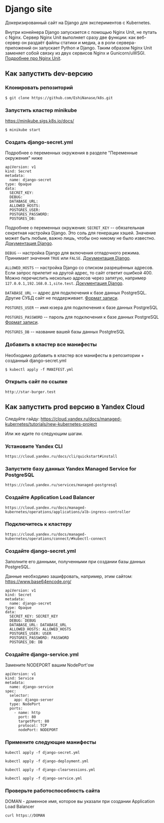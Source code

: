 # Django site

Докеризированный сайт на Django для экспериментов с Kubernetes.

Внутри конейнера Django запускается с помощью Nginx Unit, не путать с Nginx. Сервер Nginx Unit выполняет сразу две функции: как веб-сервер он раздаёт файлы статики и медиа, а в роли сервера-приложений он запускает Python и Django. Таким образом Nginx Unit заменяет собой связку из двух сервисов Nginx и Gunicorn/uWSGI. [Подробнее про Nginx Unit](https://unit.nginx.org/).

## Как запустить dev-версию

### Клонировать репозиторий

```shell-session
$ git clone https://github.com/EshiNanase/k8s.git
```

### Запустить кластер minikube

https://minikube.sigs.k8s.io/docs/

```shell-session
$ minikube start
```

### Создать django-secret.yml

Подробнее о переменных окружения в разделе "Переменные окружения" ниже

```shell-session
apiVersion: v1
kind: Secret
metadata:
  name: django-secret
type: Opaque
data:
  SECRET_KEY:
  DEBUG:
  DATABASE_URL:
  ALLOWED_HOSTS:
  POSTGRES_USER:
  POSTGRES_PASSWORD:
  POSTGRES_DB:

```

Подробнее о переменных окружения:
`SECRET_KEY` -- обязательная секретная настройка Django. Это соль для генерации хэшей. Значение может быть любым, важно лишь, чтобы оно никому не было известно. [Документация Django](https://docs.djangoproject.com/en/3.2/ref/settings/#secret-key).

`DEBUG` -- настройка Django для включения отладочного режима. Принимает значения `TRUE` или `FALSE`. [Документация Django](https://docs.djangoproject.com/en/3.2/ref/settings/#std:setting-DEBUG).

`ALLOWED_HOSTS` -- настройка Django со списком разрешённых адресов. Если запрос прилетит на другой адрес, то сайт ответит ошибкой 400. Можно перечислить несколько адресов через запятую, например `127.0.0.1,192.168.0.1,site.test`. [Документация Django](https://docs.djangoproject.com/en/3.2/ref/settings/#allowed-hosts).

`DATABASE_URL` -- адрес для подключения к базе данных PostgreSQL. Другие СУБД сайт не поддерживает. [Формат записи](https://github.com/jacobian/dj-database-url#url-schema).

`POSTGRES_USER` -- имя юзера для подключения к базе данных PostgreSQL

`POSTGRES_PASSWORD` -- пароль для подключения к базе данных PostgreSQL [Формат записи](https://github.com/jacobian/dj-database-url#url-schema).

`POSTGRES_DB` -- название вашей базы данных PostgtreSQL

### Добавить в кластер все манифесты

Необходимо добавить в кластер все манифесты в репозитории + созданный django-secret.yml
```shell-session
$ kubectl apply -f MANIFEST.yml
```

### Открыть сайт по ссылке

```shell-session
http://star-burger.test
```

## Как запустить prod версию в Yandex Cloud

Следуйте гайду: https://cloud.yandex.ru/docs/managed-kubernetes/tutorials/new-kubernetes-project

Или же идите по следующим шагам.

### Установите Yandex CLI
```
https://cloud.yandex.ru/docs/cli/quickstart#install
```

### Запустите базу данных Yandex Managed Service for PostgreSQL
```
https://cloud.yandex.ru/services/managed-postgresql
```

### Создайте Application Load Balancer
```
https://cloud.yandex.ru/docs/managed-kubernetes/operations/applications/alb-ingress-controller
```

### Подключитесь к кластеру
```
https://cloud.yandex.ru/docs/managed-kubernetes/operations/connect/#kubectl-connect
```

### Создайте django-secret.yml

Заполните его данными, полученными при создании базы данных PostgreSQL.

Данные необходимо зашифровать, например, этим сайтом: https://www.base64encode.org/
```
apiVersion: v1
kind: Secret
metadata:
  name: django-secret
type: Opaque
data:
  SECRET_KEY: SECRET_KEY
  DEBUG: DEBUG
  DATABASE_URL: DATABASE_URL
  ALLOWED_HOSTS: ALLOWED_HOSTS
  POSTGRES_USER: USER
  POSTGRES_PASSWORD: PASSWORD
  POSTGRES_DB: DB
```

### Создайте django-service.yml

Замените NODEPORT вашим NodePort'ом
```
apiVersion: v1
kind: Service
metadata:
  name: django-service
spec:
  selector:
    app: django-server
  type: NodePort
  ports:
    - name: http
      port: 80
      targetPort: 80
      protocol: TCP
      nodePort: NODEPORT
```

### Примените следующие манифесты

```
kubectl apply -f django-secret.yml
```

```
kubectl apply -f django-deployment.yml
```

```
kubectl apply -f django-clearsessions.yml
```

```
kubectl apply -f django-service.yml
```

### Проверьте работоспособность сайта

DOMAN - доменное имя, которое вы указали при создании Application Load Balancer
```
curl https://DOMAN
```
